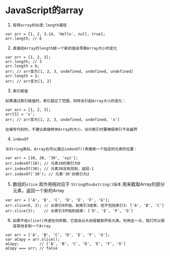 # JavaScript的array
1. `取得array的长度`: `length属性`
```
var arr = [1, 2, 3.14, 'Hello', null, true];
arr.length; // 6
```
2. `直接给Array的length赋一个新的值会导致Array大小的变化`
```
var arr = [1, 2, 3];
arr.length; // 3
arr.length = 6;
arr; // arr变为[1, 2, 3, undefined, undefined, undefined]
arr.length = 2;
arr; // arr变为[1, 2]
```
3. `索引赋值`
```
如果通过索引赋值时，索引超过了范围，同样会引起Array大小的变化：

var arr = [1, 2, 3];
arr[5] = 'x';
arr; // arr变为[1, 2, 3, undefined, undefined, 'x']

在编写代码时，不建议直接修改Array的大小，访问索引时要确保索引不会越界
```
4. `indexOf`
```
与String类似，Array也可以通过indexOf()来搜索一个指定的元素的位置：

var arr = [10, 20, '30', 'xyz'];
arr.indexOf(10); // 元素10的索引为0
arr.indexOf(30); // 元素30没有找到，返回-1
arr.indexOf('30'); // 元素'30'的索引为2
```
5. 数组的`slice` 其作用相对应于 `String的substring()版本` 用来截取Array的部分元素，返回一个新的Array
```
var arr = ['A', 'B', 'C', 'D', 'E', 'F', 'G'];
arr.slice(0, 3); // 从索引0开始，到索引3结束，但不包括索引3: ['A', 'B', 'C']
arr.slice(3);    // 从索引3开始到结束: ['D', 'E', 'F', 'G']
```
6. `如果不给slice()传递任何参数，它就会从头到尾截取所有元素。利用这一点，我们可以很容易地复制一个Array`
```
var arr = ['A', 'B', 'C', 'D', 'E', 'F', 'G'];
var aCopy = arr.slice();
aCopy;         // ['A', 'B', 'C', 'D', 'E', 'F', 'G']
aCopy === arr; // false
```
